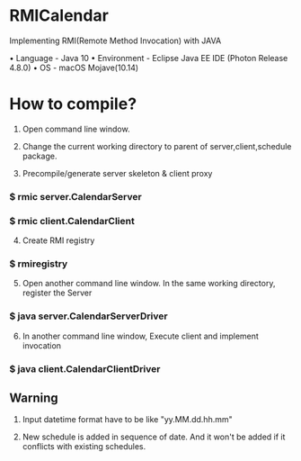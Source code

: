 # RMICalendar
Implementing RMI(Remote Method Invocation) with JAVA


•	Language   	- Java 10
•	Environment	- Eclipse Java EE IDE (Photon Release 4.8.0)
•	OS		      - macOS Mojave(10.14)


# How to compile?

1) Open command line window. 

2) Change the current working directory to parent of server,client,schedule package.

3) Precompile/generate server skeleton & client proxy
  ### $ rmic server.CalendarServer
  ### $ rmic client.CalendarClient

4) Create RMI registry
  ### $ rmiregistry 
  
5) Open another command line window. In the same working directory, register the Server
  ### $ java server.CalendarServerDriver

6) In another command line window, Execute client and implement invocation
  ### $ java client.CalendarClientDriver


## Warning

1) Input datetime format have to be like "yy.MM.dd.hh.mm"

2) New schedule is added in sequence of date. And it won't be added if it conflicts with existing schedules.
